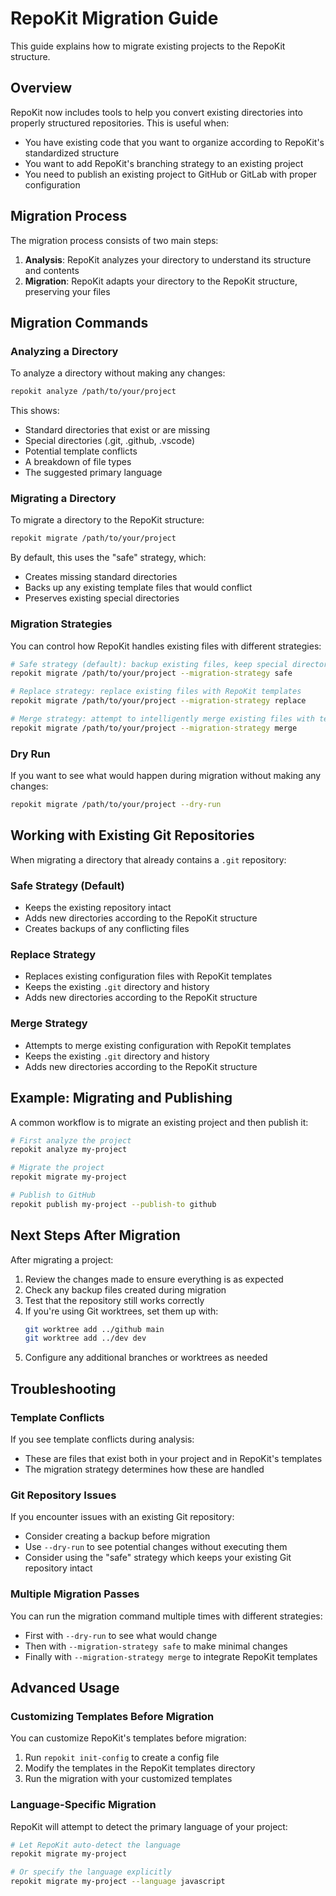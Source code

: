 # RepoKit Migration Guide

This guide explains how to migrate existing projects to the RepoKit structure.

## Overview

RepoKit now includes tools to help you convert existing directories into properly structured repositories. This is useful when:

- You have existing code that you want to organize according to RepoKit's standardized structure
- You want to add RepoKit's branching strategy to an existing project
- You need to publish an existing project to GitHub or GitLab with proper configuration

## Migration Process

The migration process consists of two main steps:

1. **Analysis**: RepoKit analyzes your directory to understand its structure and contents
2. **Migration**: RepoKit adapts your directory to the RepoKit structure, preserving your files

## Migration Commands

### Analyzing a Directory

To analyze a directory without making any changes:

```bash
repokit analyze /path/to/your/project
```

This shows:
- Standard directories that exist or are missing
- Special directories (.git, .github, .vscode)
- Potential template conflicts
- A breakdown of file types
- The suggested primary language

### Migrating a Directory

To migrate a directory to the RepoKit structure:

```bash
repokit migrate /path/to/your/project
```

By default, this uses the "safe" strategy, which:
- Creates missing standard directories
- Backs up any existing template files that would conflict
- Preserves existing special directories

### Migration Strategies

You can control how RepoKit handles existing files with different strategies:

```bash
# Safe strategy (default): backup existing files, keep special directories
repokit migrate /path/to/your/project --migration-strategy safe

# Replace strategy: replace existing files with RepoKit templates
repokit migrate /path/to/your/project --migration-strategy replace

# Merge strategy: attempt to intelligently merge existing files with templates
repokit migrate /path/to/your/project --migration-strategy merge
```

### Dry Run

If you want to see what would happen during migration without making any changes:

```bash
repokit migrate /path/to/your/project --dry-run
```

## Working with Existing Git Repositories

When migrating a directory that already contains a `.git` repository:

### Safe Strategy (Default)
- Keeps the existing repository intact
- Adds new directories according to the RepoKit structure
- Creates backups of any conflicting files

### Replace Strategy
- Replaces existing configuration files with RepoKit templates
- Keeps the existing `.git` directory and history
- Adds new directories according to the RepoKit structure

### Merge Strategy
- Attempts to merge existing configuration with RepoKit templates
- Keeps the existing `.git` directory and history
- Adds new directories according to the RepoKit structure

## Example: Migrating and Publishing

A common workflow is to migrate an existing project and then publish it:

```bash
# First analyze the project
repokit analyze my-project

# Migrate the project
repokit migrate my-project

# Publish to GitHub
repokit publish my-project --publish-to github
```

## Next Steps After Migration

After migrating a project:

1. Review the changes made to ensure everything is as expected
2. Check any backup files created during migration
3. Test that the repository still works correctly
4. If you're using Git worktrees, set them up with:
   ```bash
   git worktree add ../github main
   git worktree add ../dev dev
   ```
5. Configure any additional branches or worktrees as needed

## Troubleshooting

### Template Conflicts

If you see template conflicts during analysis:
- These are files that exist both in your project and in RepoKit's templates
- The migration strategy determines how these are handled

### Git Repository Issues

If you encounter issues with an existing Git repository:
- Consider creating a backup before migration
- Use `--dry-run` to see potential changes without executing them
- Consider using the "safe" strategy which keeps your existing Git repository intact

### Multiple Migration Passes

You can run the migration command multiple times with different strategies:
- First with `--dry-run` to see what would change
- Then with `--migration-strategy safe` to make minimal changes
- Finally with `--migration-strategy merge` to integrate RepoKit templates

## Advanced Usage

### Customizing Templates Before Migration

You can customize RepoKit's templates before migration:
1. Run `repokit init-config` to create a config file
2. Modify the templates in the RepoKit templates directory
3. Run the migration with your customized templates

### Language-Specific Migration

RepoKit will attempt to detect the primary language of your project:

```bash
# Let RepoKit auto-detect the language
repokit migrate my-project

# Or specify the language explicitly
repokit migrate my-project --language javascript
```
